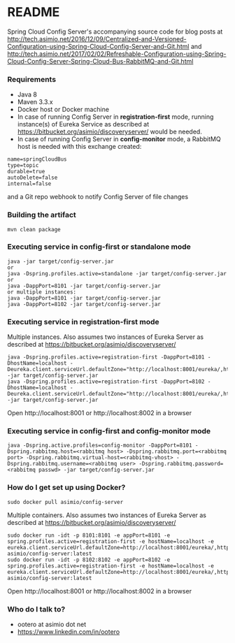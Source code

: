 # README #

Spring Cloud Config Server's accompanying source code for blog posts at http://tech.asimio.net/2016/12/09/Centralized-and-Versioned-Configuration-using-Spring-Cloud-Config-Server-and-Git.html and http://tech.asimio.net/2017/02/02/Refreshable-Configuration-using-Spring-Cloud-Config-Server-Spring-Cloud-Bus-RabbitMQ-and-Git.html

### Requirements ###

* Java 8
* Maven 3.3.x
* Docker host or Docker machine
* In case of running Config Server in **registration-first** mode, running instance(s) of Eureka Service as described at https://bitbucket.org/asimio/discoveryserver/ would be needed.
* In case of running Config Server in **config-monitor** mode, a RabbitMQ host is needed with this exchange created:

```
name=springCloudBus
type=topic
durable=true
autoDelete=false
internal=false
```

and a Git repo webhook to notify Config Server of file changes

### Building the artifact ###

```
mvn clean package
```

### Executing service in config-first or standalone mode ###
```
java -jar target/config-server.jar
or
java -Dspring.profiles.active=standalone -jar target/config-server.jar
or
java -DappPort=8101 -jar target/config-server.jar
or multiple instances:
java -DappPort=8101 -jar target/config-server.jar
java -DappPort=8102 -jar target/config-server.jar
```

### Executing service in registration-first mode ###

Multiple instances. Also assumes two instances of Eureka Server as described at https://bitbucket.org/asimio/discoveryserver/
```
java -Dspring.profiles.active=registration-first -DappPort=8101 -DhostName=localhost -Deureka.client.serviceUrl.defaultZone="http://localhost:8001/eureka/,http://localhost:8002/eureka/" -jar target/config-server.jar
java -Dspring.profiles.active=registration-first -DappPort=8102 -DhostName=localhost -Deureka.client.serviceUrl.defaultZone="http://localhost:8001/eureka/,http://localhost:8002/eureka/" -jar target/config-server.jar
```

Open http://localhost:8001 or http://localhost:8002 in a browser

### Executing service in config-first and config-monitor mode ###

```
java -Dspring.active.profiles=config-monitor -DappPort=8101 -Dspring.rabbitmq.host=<rabbitmq host> -Dspring.rabbitmq.port=<rabbitmq port> -Dspring.rabbitmq.virtual-host=<rabbitmq-vhost> -Dspring.rabbitmq.username=<rabbitmq user> -Dspring.rabbitmq.password=<rabbitmq passwd> -jar target/config-server.jar
```

### How do I get set up using Docker? ###

```
sudo docker pull asimio/config-server
```

Multiple containers. Also assumes two instances of Eureka Server as described at https://bitbucket.org/asimio/discoveryserver/
```
sudo docker run -idt -p 8101:8101 -e appPort=8101 -e spring.profiles.active=registration-first -e hostName=localhost -e eureka.client.serviceUrl.defaultZone=http://localhost:8001/eureka/,http://localhost:8002/eureka/ asimio/config-server:latest
sudo docker run -idt -p 8102:8102 -e appPort=8102 -e spring.profiles.active=registration-first -e hostName=localhost -e eureka.client.serviceUrl.defaultZone=http://localhost:8001/eureka/,http://localhost:8002/eureka/ asimio/config-server:latest
```

Open http://localhost:8001 or http://localhost:8002 in a browser

### Who do I talk to? ###

* ootero at asimio dot net
* https://www.linkedin.com/in/ootero